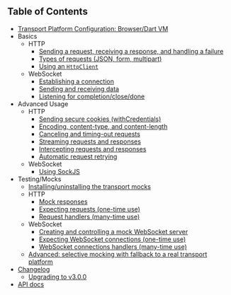## Table of Contents

- [Transport Platform Configuration: Browser/Dart VM](/docs/guides/TransportPlatformConfiguration.md)
- Basics
  - HTTP
    - [Sending a request, receiving a response, and handling a failure](/docs/guides/HttpSendRequestReceiveResponseHandleFailure.md)
    - [Types of requests (JSON, form, multipart)](/docs/guides/HttpRequestTypes.md)
    - [Using an `HttpClient`](/docs/guides/HttpClient.md)
  - WebSocket
    - [Establishing a connection](/docs/guides/WebSocketConnect.md)
    - [Sending and receiving data](/docs/guides/WebSocketSendReceive.md)
    - [Listening for completion/close/done](/docs/guides/WebSocketCompletion.md)
- Advanced Usage
  - HTTP
    - [Sending secure cookies (withCredentials)](/docs/guides/HttpSecureCookies.md)
    - [Encoding, content-type, and content-length](/docs/guides/HttpContentEncoding.md)
    - [Canceling and timing-out requests](/docs/guides/HttpCancellationAndTimeout.md)
    - [Streaming requests and responses](/docs/guides/HttpStreaming.md)
    - [Intercepting requests and responses](/docs/guides/HttpIntercepting.md)
    - [Automatic request retrying](/docs/guides/HttpAutoRetry.md)
  - WebSocket
    - [Using SockJS](/docs/guides/WebSocketSockJS.md)
- Testing/Mocks
  - [Installing/uninstalling the transport mocks](/docs/guides/MockInstallation.md)
  - HTTP
    - [Mock responses](/docs/guides/MockResponse.md)
    - [Expecting requests (one-time use)](/docs/guides/MockHttpExpectations.md)
    - [Request handlers (many-time use)](/docs/guides/MockHttpHandlers.md)
  - WebSocket
    - [Creating and controlling a mock WebSocket server](/docs/guides/MockWebSocketServer.md)
    - [Expecting WebSocket connections (one-time use)](/docs/guides/MockWebSocketExpectations.md)
    - [WebSocket connections handlers (many-time use)](/docs/guides/MockWebSocketHandlers.md)
  - [Advanced: selective mocking with fallback to a real transport platform](/docs/guides/MockSelectiveMockingWithFallback.md)
- [Changelog](/CHANGELOG.md)
  - [Upgrading to v3.0.0](/docs/upgrade-guides/v3.0.0)
- [API docs](https://www.dartdocs.org/documentation/w_transport/latest/index.html)
